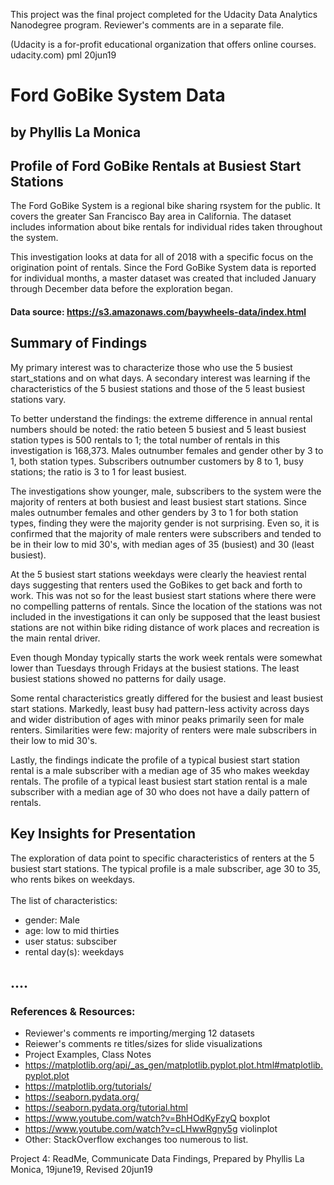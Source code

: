 This project was the final project completed for the Udacity Data Analytics Nanodegree program. Reviewer's comments are in a separate file.

(Udacity is a for-profit educational organization that offers online courses. udacity.com)
pml 20jun19


# Ford GoBike System Data
## by Phyllis La Monica

##  Profile of Ford GoBike Rentals at Busiest Start Stations


The Ford GoBike System is a regional bike sharing rsystem for the public. It covers the greater San Francisco Bay area in California. The dataset includes information about bike rentals for individual rides taken throughout the system. <br>


This investigation looks at data for all of 2018 with a specific focus on the origination point of rentals. Since the Ford GoBike System data is reported for individual months, a master dataset was created that included January through December data before the exploration began.

#### Data source: https://s3.amazonaws.com/baywheels-data/index.html


## Summary of Findings

My primary interest was to characterize those who use the 5 busiest start_stations and on what days. A secondary interest was learning if the characteristics of the 5 busiest stations and those of the 5 least busiest stations vary.
<p> To better understand the findings: the extreme difference in annual rental numbers should be noted: the ratio beteen 5 busiest and 5 least busiest station types is 500 rentals to 1; the total number of rentals in this investigation is 168,373. Males outnumber females and gender other by 3 to 1, both station types. Subscribers outnumber customers by 8 to 1, busy stations; the ratio is 3 to 1 for least busiest.
</p>
<p>
The investigations show younger, male, subscribers to the system were the majority of renters at both busiest and least busiest start stations. 
  Since males outnumber females and other genders by 3 to 1 for both station types, finding they were the majority gender is not surprising. Even so, it is confirmed that the majority of male renters were subscribers and tended to be in their low to mid 30's, with median ages of 35 (busiest) and 30 (least busiest).
</p>
<p>
At the 5 busiest start stations weekdays were clearly the heaviest rental days suggesting that renters used the GoBikes to get back and forth to work. This was not so
   for the least busiest start stations where there were no compelling patterns of rentals. Since the location of the stations was not included in the investigations it can only be supposed that the least busiest stations are not within bike riding distance of work places and recreation is the main rental driver.
</p>
<p>
Even though Monday typically starts the work week rentals were somewhat lower than Tuesdays through Fridays at the busiest stations. The least busiest stations showed no patterns for daily usage.
  </p>
  <p>
Some rental characteristics greatly differed for the busiest and least busiest start stations. Markedly, least busy had pattern-less activity across days and wider distribution of ages with minor peaks primarily seen for male renters. Similarities were few: majority of renters were male subscribers in their low to mid 30's.
 </p>
 <p>   
Lastly, the findings indicate the profile of a typical busiest start station rental is a
male subscriber with a median age of 35 who makes weekday rentals.
The profile of a typical least busiest start station rental is a male subscriber with a median age of 30 who does not have a daily pattern of rentals.
</p>

## Key Insights for Presentation

The exploration of data point to specific characteristics of renters at the 5 busiest start stations. The typical profile is a male subscriber, age 30 to 35, who rents bikes on weekdays. <br><br>The list of characteristics:
- gender: Male  
- age: low to mid thirties 
- user status: subsciber
- rental day(s): weekdays


## ....


### <b>References & Resources:</b>
- Reviewer's comments re importing/merging 12 datasets
- Reiewer's comments re titles/sizes for slide visualizations
- Project Examples, Class Notes
- https://matplotlib.org/api/_as_gen/matplotlib.pyplot.plot.html#matplotlib.pyplot.plot
- https://matplotlib.org/tutorials/
- https://seaborn.pydata.org/
- https://seaborn.pydata.org/tutorial.html
- https://www.youtube.com/watch?v=BhHOdKyFzyQ  boxplot   
- https://www.youtube.com/watch?v=cLHwwRgny5g  violinplot
- Other: StackOverflow exchanges too numerous to list.


Project 4: ReadMe, Communicate Data Findings,
Prepared by Phyllis La Monica, 19june19, Revised 20jun19

